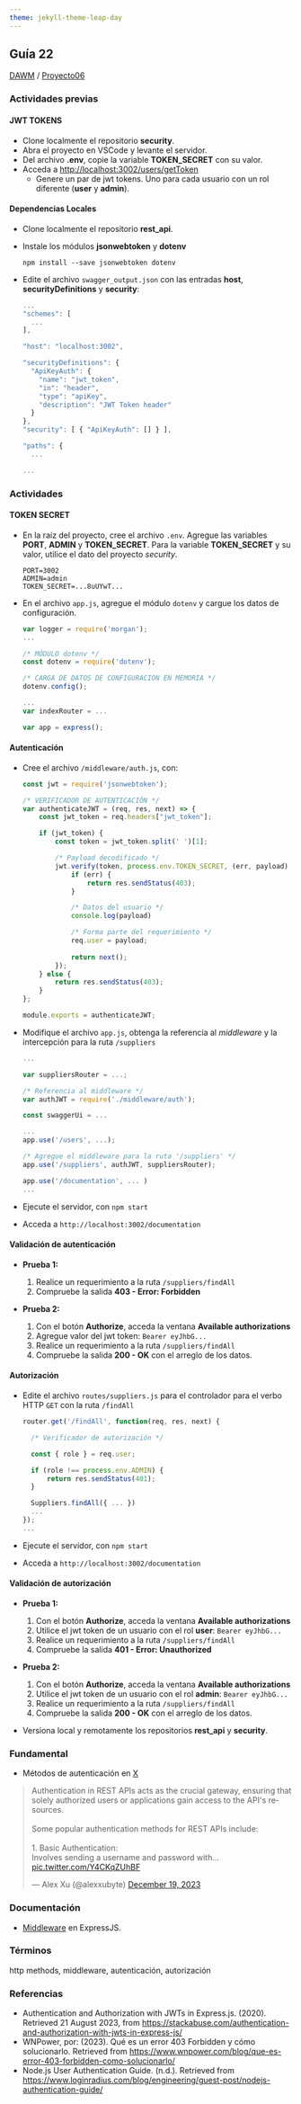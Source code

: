 ```yaml
---
theme: jekyll-theme-leap-day
---
```


## Guía 22

[DAWM](/DAWM/) / [Proyecto06](/DAWM/proyectos/2023/proyecto06)

### Actividades previas

#### JWT TOKENS

* Clone localmente el repositorio **security**.
* Abra el proyecto en VSCode y levante el servidor.
* Del archivo **.env**, copie la variable **TOKEN_SECRET** con su valor. 
* Acceda a [http://localhost:3002/users/getToken](http://localhost:3002/users/getToken)
  * Genere un par de jwt tokens. Uno para cada usuario con un rol diferente (**user** y **admin**). 

#### Dependencias Locales

* Clone localmente el repositorio **rest_api**.
* Instale los módulos **jsonwebtoken** y **dotenv** 

  ```command
  npm install --save jsonwebtoken dotenv
  ```

* Edite el archivo `swagger_output.json` con las entradas **host**, **securityDefinitions** y **security**:

  ```typescript
  ...
  "schemes": [
    ...
  ],

  "host": "localhost:3002",

  "securityDefinitions": {
    "ApiKeyAuth": {
      "name": "jwt_token",
      "in": "header",
      "type": "apiKey",
      "description": "JWT Token header"
    }
  },
  "security": [ { "ApiKeyAuth": [] } ],

  "paths": {
    ...

  ...
  ```

### Actividades

#### TOKEN SECRET

* En la raíz del proyecto, cree el archivo `.env`. Agregue las variables **PORT**, **ADMIN** y **TOKEN_SECRET**. Para la variable **TOKEN_SECRET** y su valor, utilice el dato del proyecto _security_.

  ```
  PORT=3002
  ADMIN=admin
  TOKEN_SECRET=...8uUYwT...
  ```

* En el archivo `app.js`, agregue el módulo `dotenv` y cargue los datos de configuración.

  ```typescript
  var logger = require('morgan');
  ...

  /* MÓDULO dotenv */
  const dotenv = require('dotenv');

  /* CARGA DE DATOS DE CONFIGURACION EN MEMORIA */
  dotenv.config();

  ...
  var indexRouter = ...

  var app = express();
  ```

#### Autenticación

* Cree el archivo `/middleware/auth.js`, con:
  
  ```typescript
  const jwt = require('jsonwebtoken');

  /* VERIFICADOR DE AUTENTICACIÓN */
  var authenticateJWT = (req, res, next) => {
      const jwt_token = req.headers["jwt_token"];

      if (jwt_token) {
          const token = jwt_token.split(' ')[1];

          /* Payload decodificado */
          jwt.verify(token, process.env.TOKEN_SECRET, (err, payload) => {
              if (err) {
                  return res.sendStatus(403);
              }

              /* Datos del usuario */
              console.log(payload)

              /* Forma parte del requerimiento */
              req.user = payload;
              
              return next();
          });
      } else {
          return res.sendStatus(403);
      }
  };

  module.exports = authenticateJWT;
  ```

* Modifique el archivo `app.js`, obtenga la referencia al _middleware_ y la intercepción para la ruta `/suppliers`

  ```typescript
  ...

  var suppliersRouter = ...;

  /* Referencia al middleware */
  var authJWT = require('./middleware/auth');
  
  const swaggerUi = ...

  ...
  app.use('/users', ...);

  /* Agregue el middleware para la ruta '/suppliers' */
  app.use('/suppliers', authJWT, suppliersRouter);

  app.use('/documentation', ... )
  ...
  ```

* Ejecute el servidor, con `npm start`
* Acceda a `http://localhost:3002/documentation`

#### Validación de autenticación

* **Prueba 1:**
  1. Realice un requerimiento a la ruta `/suppliers/findAll`
  2. Compruebe la salida **403 - Error: Forbidden**

* **Prueba 2:**
  1. Con el botón **Authorize**, acceda la ventana **Available authorizations**
  2. Agregue valor del jwt token: `Bearer eyJhbG...`
  3. Realice un requerimiento a la ruta `/suppliers/findAll`
  4. Compruebe la salida **200 - OK** con el arreglo de los datos.

#### Autorización

* Edite el archivo `routes/suppliers.js` para el controlador para el verbo HTTP `GET` con la ruta `/findAll` 

  ```typescript
  router.get('/findAll', function(req, res, next) {

    /* Verificador de autorización */

    const { role } = req.user;

    if (role !== process.env.ADMIN) {
        return res.sendStatus(401);
    }

    Suppliers.findAll({ ... })  
    ...
  });
  ...
  ```

* Ejecute el servidor, con `npm start`
* Acceda a `http://localhost:3002/documentation`

#### Validación de autorización

* **Prueba 1:**
  1. Con el botón **Authorize**, acceda la ventana **Available authorizations**
  2. Utilice el jwt token de un usuario con el rol **user**: `Bearer eyJhbG...`
  3. Realice un requerimiento a la ruta `/suppliers/findAll`
  4. Compruebe la salida **401 - Error: Unauthorized**

* **Prueba 2:**
  1. Con el botón **Authorize**, acceda la ventana **Available authorizations**
  2. Utilice el jwt token de un usuario con el rol **admin**: `Bearer eyJhbG...`
  3. Realice un requerimiento a la ruta `/suppliers/findAll`
  4. Compruebe la salida **200 - OK** con el arreglo de los datos.

* Versiona local y remotamente los repositorios **rest_api** y **security**.

### Fundamental

* Métodos de autenticación en [X](https://twitter.com/alexxubyte/status/1737151765097951544)

<blockquote class="twitter-tweet" data-media-max-width="560"><p lang="en" dir="ltr">Authentication in REST APIs acts as the crucial gateway, ensuring that solely authorized users or applications gain access to the API&#39;s resources.<br><br>Some popular authentication methods for REST APIs include:<br><br>1. Basic Authentication: <br>Involves sending a username and password with… <a href="https://t.co/Y4CKqZUhBF">pic.twitter.com/Y4CKqZUhBF</a></p>&mdash; Alex Xu (@alexxubyte) <a href="https://twitter.com/alexxubyte/status/1737151765097951544?ref_src=twsrc%5Etfw">December 19, 2023</a></blockquote> <script async src="https://platform.twitter.com/widgets.js" charset="utf-8"></script>


### Documentación

* [Middleware](https://expressjs.com/es/guide/using-middleware.html) en ExpressJS.

### Términos

http methods, middleware, autenticación, autorización

### Referencias

* Authentication and Authorization with JWTs in Express.js. (2020). Retrieved 21 August 2023, from https://stackabuse.com/authentication-and-authorization-with-jwts-in-express-js/
* WNPower, por: (2023). Qué es un error 403 Forbidden y cómo solucionarlo. Retrieved from https://www.wnpower.com/blog/que-es-error-403-forbidden-como-solucionarlo/
* Node.js User Authentication Guide. (n.d.). Retrieved from https://www.loginradius.com/blog/engineering/guest-post/nodejs-authentication-guide/
